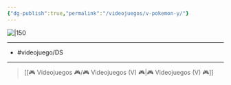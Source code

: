 ```yaml
---
{"dg-publish":true,"permalink":"/videojuegos/v-pokemon-y/"}
---
```



![|150](https://images.igdb.com/igdb/image/upload/t_cover_big/co1z9m.jpg)

---

- #videojuego/DS

---

> [[🎮 Videojuegos 🎮/🎮 Videojuegos (V) 🎮\|🎮 Videojuegos (V) 🎮]]